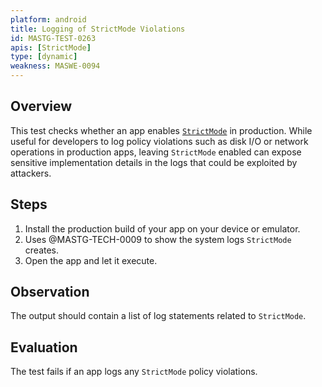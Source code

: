 ```yaml
---
platform: android
title: Logging of StrictMode Violations
id: MASTG-TEST-0263
apis: [StrictMode]
type: [dynamic]
weakness: MASWE-0094
---
```


## Overview

This test checks whether an app enables [`StrictMode`](../../../0x05i-Testing-Code-Quality-and-Build-Settings/#strictmode) in production. While useful for developers to log policy violations such as disk I/O or network operations in production apps, leaving `StrictMode` enabled can expose sensitive implementation details in the logs that could be exploited by attackers.

## Steps

1. Install the production build of your app on your device or emulator.
2. Uses @MASTG-TECH-0009 to show the system logs `StrictMode` creates.
3. Open the app and let it execute.

## Observation

The output should contain a list of log statements related to `StrictMode`.

## Evaluation

The test fails if an app logs any `StrictMode` policy violations.
